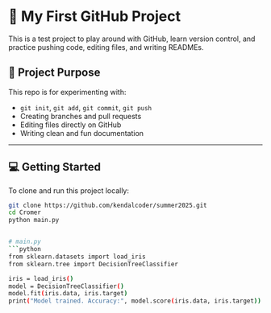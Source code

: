 
# 🧩 My First GitHub Project

This is a test project to play around with GitHub, learn version control, and practice pushing code, editing files, and writing READMEs.


## 🚀 Project Purpose

This repo is for experimenting with:

- `git init`, `git add`, `git commit`, `git push`
- Creating branches and pull requests
- Editing files directly on GitHub
- Writing clean and fun documentation

---

## 💻 Getting Started

To clone and run this project locally:

```bash
git clone https://github.com/kendalcoder/summer2025.git
cd Cromer
python main.py


# main.py
```python
from sklearn.datasets import load_iris
from sklearn.tree import DecisionTreeClassifier

iris = load_iris()
model = DecisionTreeClassifier()
model.fit(iris.data, iris.target)
print("Model trained. Accuracy:", model.score(iris.data, iris.target))
```

